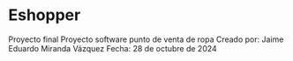 # Eshopper
Proyecto final 
Proyecto software punto de venta de ropa
Creado por: Jaime Eduardo Miranda Vázquez
Fecha: 28 de octubre de 2024

